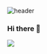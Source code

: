 ![header](https://capsule-render.vercel.app/api?type=wave&color=auto&height=300&section=header&text=jiwon's%20Github&fontSize=90)

### Hi there 👋

<img src="https://github-readme-stats.vercel.app/api/top-langs/?username=jioneee&layout=compact"><br><br>


<!--
**jioneee/jioneee** is a ✨ _special_ ✨ repository because its `README.md` (this file) appears on your GitHub profile.

Here are some ideas to get you started:

- 🔭 I’m currently working on ...
- 🌱 I’m currently learning ...
- 👯 I’m looking to collaborate on ...
- 🤔 I’m looking for help with ...
- 💬 Ask me about ...
- 📫 How to reach me: ...
- 😄 Pronouns: ...
- ⚡ Fun fact: ...
-->
